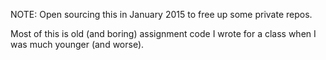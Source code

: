 NOTE: Open sourcing this in January 2015 to free up some private repos.

Most of this is old (and boring) assignment code I wrote for a class when I was much younger (and worse).
